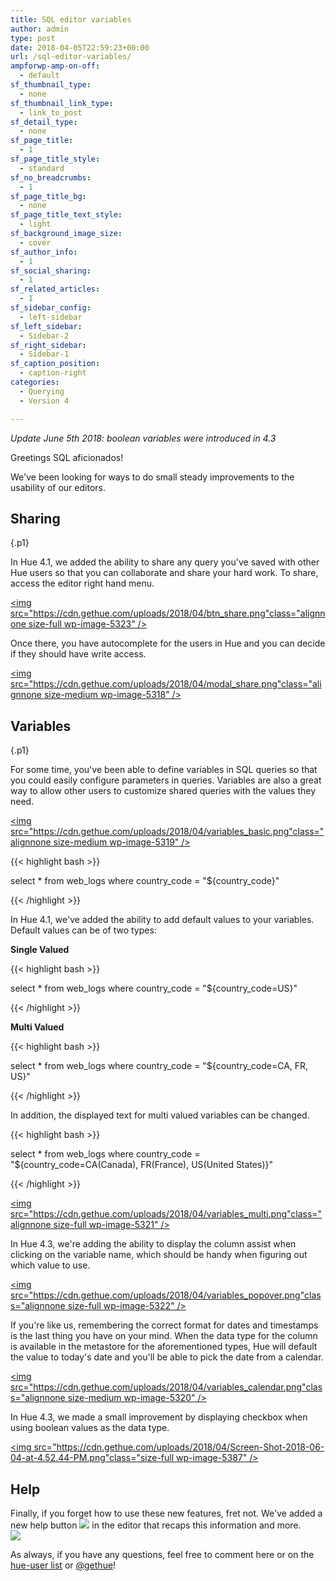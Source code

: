 ```yaml
---
title: SQL editor variables
author: admin
type: post
date: 2018-04-05T22:59:23+00:00
url: /sql-editor-variables/
ampforwp-amp-on-off:
  - default
sf_thumbnail_type:
  - none
sf_thumbnail_link_type:
  - link_to_post
sf_detail_type:
  - none
sf_page_title:
  - 1
sf_page_title_style:
  - standard
sf_no_breadcrumbs:
  - 1
sf_page_title_bg:
  - none
sf_page_title_text_style:
  - light
sf_background_image_size:
  - cover
sf_author_info:
  - 1
sf_social_sharing:
  - 1
sf_related_articles:
  - 1
sf_sidebar_config:
  - left-sidebar
sf_left_sidebar:
  - Sidebar-2
sf_right_sidebar:
  - Sidebar-1
sf_caption_position:
  - caption-right
categories:
  - Querying
  - Version 4

---
```

_Update June 5th 2018: boolean variables were introduced in 4.3_

<p class="p1">
  Greetings SQL aficionados!
</p>

<p class="p1">
  We've been looking for ways to do small steady improvements to the usability of our editors.
</p>

## Sharing

 {.p1}

In Hue 4.1, we added the ability to share any query you've saved with other Hue users so that you can collaborate and share your hard work. To share, access the editor right hand menu.

[<img src="https://cdn.gethue.com/uploads/2018/04/btn_share.png"class="alignnone size-full wp-image-5323" />][1]

<p class="p1">
  Once there, you have autocomplete for the users in Hue and you can decide if they should have write access.
</p>

[<img src="https://cdn.gethue.com/uploads/2018/04/modal_share.png"class="alignnone size-medium wp-image-5318" />][2]

## Variables

 {.p1}

<p class="p1">
  For some time, you've been able to define variables in SQL queries so that you could easily configure parameters in queries. Variables are also a great way to allow other users to customize shared queries with the values they need.
</p>

[<img src="https://cdn.gethue.com/uploads/2018/04/variables_basic.png"class="alignnone size-medium wp-image-5319" />][3]

{{< highlight bash >}}

select * from web_logs where country_code = "${country_code}"

{{< /highlight >}}

<p class="p1">
  In Hue 4.1, we've added the ability to add default values to your variables. Default values can be of two types:
</p>

**Single Valued**

{{< highlight bash >}}

select * from web_logs where country_code = "${country_code=US}"

{{< /highlight >}}

**Multi Valued**

{{< highlight bash >}}

select * from web_logs where country_code = "${country_code=CA, FR, US}"

{{< /highlight >}}

<p class="p1">
  In addition, the displayed text for multi valued variables can be changed.
</p>

{{< highlight bash >}}

select * from web_logs where country_code = "${country_code=CA(Canada), FR(France), US(United States)}"

{{< /highlight >}}

[<img src="https://cdn.gethue.com/uploads/2018/04/variables_multi.png"class="alignnone size-full wp-image-5321" />][4]

<p class="p1">
  In Hue 4.3, we're adding the ability to display the column assist when clicking on the variable name, which should be handy when figuring out which value to use.
</p>

[<img src="https://cdn.gethue.com/uploads/2018/04/variables_popover.png"class="alignnone size-full wp-image-5322" />][5]

<p class="p1">
  If you're like us, remembering the correct format for dates and timestamps is the last thing you have on your mind. When the data type for the column is available in the metastore for the aforementioned types, Hue will default the value to today's date and you'll be able to pick the date from a calendar.
</p>

[<img src="https://cdn.gethue.com/uploads/2018/04/variables_calendar.png"class="alignnone size-medium wp-image-5320" />][6]

<p class="p1">
  In Hue 4.3, we made a small improvement by displaying checkbox when using boolean values as the data type.
</p>

[<img src="https://cdn.gethue.com/uploads/2018/04/Screen-Shot-2018-06-04-at-4.52.44-PM.png"class="size-full wp-image-5387" />][7]

<p class="p1">
  <h2 class="p1">
    Help<br />
  </h2>

  <p>
    Finally, if you forget how to use these new features, fret not. We've added a new help button <a href="https://cdn.gethue.com/uploads/2018/04/button_help.png"><img src="https://cdn.gethue.com/uploads/2018/04/button_help.png"class="alignnone size-full wp-image-5316" /></a> in the editor that recaps this information and more.<br /> <a href="https://cdn.gethue.com/uploads/2018/04/Screen-Shot-2018-06-05-at-8.59.40-AM.png"><img src="https://cdn.gethue.com/uploads/2018/04/Screen-Shot-2018-06-05-at-8.59.40-AM.png"/></a>
  </p>

  <p class="p1">
    As always, if you have any questions, feel free to comment here or on the <a href="http://groups.google.com/a/cloudera.org/group/hue-user">hue-user list</a> or <a href="https://twitter.com/gethue">@gethue</a>!
  </p>

 [1]: https://cdn.gethue.com/uploads/2018/04/btn_share.png
 [2]: https://cdn.gethue.com/uploads/2018/04/modal_share.png
 [3]: https://cdn.gethue.com/uploads/2018/04/variables_basic.png
 [4]: https://cdn.gethue.com/uploads/2018/04/variables_multi.png
 [5]: https://cdn.gethue.com/uploads/2018/04/variables_popover.png
 [6]: https://cdn.gethue.com/uploads/2018/04/variables_calendar.png
 [7]: https://cdn.gethue.com/uploads/2018/04/Screen-Shot-2018-06-04-at-4.52.44-PM.png
